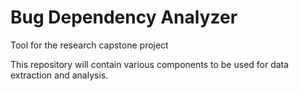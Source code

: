 Bug Dependency Analyzer
==========

Tool for the research capstone project

This repository will contain various components to be used for data extraction and analysis.
